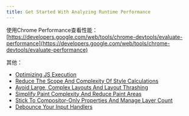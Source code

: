 ```yaml
---
title: Get Started With Analyzing Runtime Performance
---
```


使用Chrome Performance查看性能：[https://developers.google.com/web/tools/chrome-devtools/evaluate-performance](https://developers.google.com/web/tools/chrome-devtools/evaluate-performance)

其他：
<ul>
<li><a href="/web/fundamentals/performance/rendering/optimize-javascript-execution">Optimizing JS Execution</a></li>
<li><a href="/web/fundamentals/performance/rendering/reduce-the-scope-and-complexity-of-style-calculations">Reduce The Scope And Complexity Of Style Calculations</a></li>
<li><a href="/web/fundamentals/performance/rendering/avoid-large-complex-layouts-and-layout-thrashing">Avoid Large, Complex Layouts And Layout Thrashing</a></li>
<li><a href="/web/fundamentals/performance/rendering/simplify-paint-complexity-and-reduce-paint-areas">Simplify Paint Complexity And Reduce Paint Areas</a></li>
<li><a href="/web/fundamentals/performance/rendering/stick-to-compositor-only-properties-and-manage-layer-count">Stick To Compositor-Only Properties And Manage Layer Count</a></li>
<li><a href="/web/fundamentals/performance/rendering/debounce-your-input-handlers">Debounce Your Input Handlers</a></li>
</ul>

